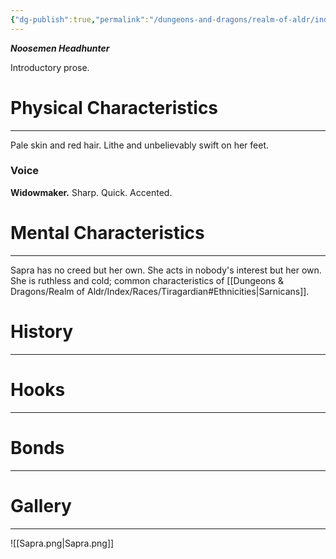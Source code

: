```yaml
---
{"dg-publish":true,"permalink":"/dungeons-and-dragons/realm-of-aldr/index/characters/sapra/"}
---
```


***Noosemen Headhunter***

Introductory prose.
# Physical Characteristics
---
Pale skin and red hair. Lithe and unbelievably swift on her feet.
### Voice
**Widowmaker.** Sharp. Quick. Accented.
# Mental Characteristics
---
Sapra has no creed but her own. She acts in nobody's interest but her own. She is ruthless and cold; common characteristics of [[Dungeons & Dragons/Realm of Aldr/Index/Races/Tiragardian#Ethnicities\|Sarnicans]].
# History
---
# Hooks
---
# Bonds
---
# Gallery 
---
![[Sapra.png\|Sapra.png]]